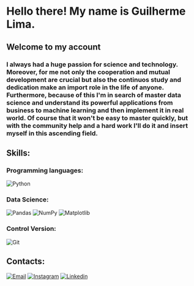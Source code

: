 # Hello there! My name is Guilherme Lima.
## Welcome to my account

### I always had a huge passion for science and technology. Moreover, for me not only the cooperation and mutual development are crucial but also the continuos study and dedication make an import role in the life of anyone. Furthermore, because of this I'm in search of master data science and understand its powerful applications from business to machine learning and then implement it in real world. Of course that it won't be easy to master quickly, but with the community help and a hard work I'll do it and insert myself in this ascending field.

## Skills:
### Programming languages:
![Python](https://img.shields.io/badge/Python-14354C?style=for-the-badge&logo=python&logoColor=white)
### Data Science:
![Pandas](https://img.shields.io/badge/Pandas-150458?style=for-the-badge&logo=pandas&logoColor=white)
![NumPy](https://img.shields.io/badge/NumPy-013243?style=for-the-badge&logo=numpy&logoColor=white)
![Matplotlib](https://img.shields.io/badge/Matplotlib-3776AB?style=for-the-badge&logo=python&logoColor=white)
### Control Version:
![Git](https://img.shields.io/badge/Git-F05032?style=for-the-badge&logo=git&logoColor=white)

## Contacts:
[![Email](https://img.shields.io/badge/Gmail-D14836?style=for-the-badge&logo=gmail&logoColor=white)](mailto:guil02813@gmail.com)
[![Instagram](https://img.shields.io/badge/Instagram-E4405F?style=for-the-badge&logo=instagram&logoColor=white)](https://www.instagram.com/guilherme_lima865?igsh=dTdjbGh1bHJrNHhl)
[![Linkedin](https://img.shields.io/badge/LinkedIn-0077B5?style=for-the-badge&logo=linkedin&logoColor=white)](https://www.linkedin.com/in/guilherme-lima-32b621262?utm_source=share&utm_campaign=share_via&utm_content=profile&utm_medium=android_app)
